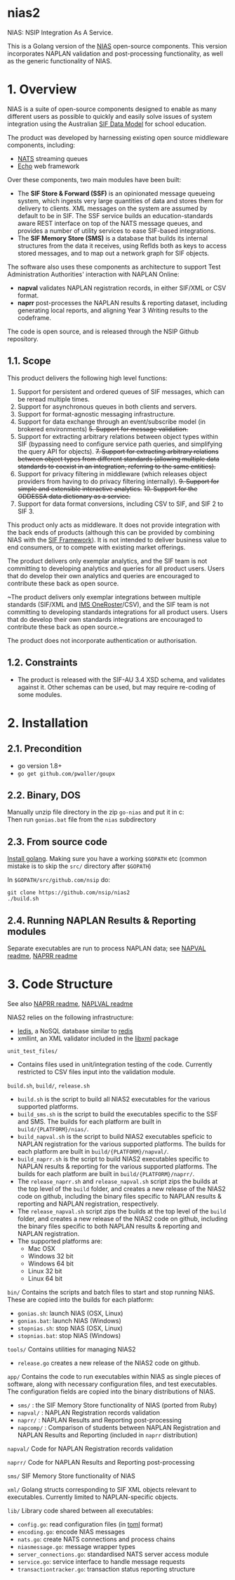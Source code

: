 # nias2
NIAS: NSIP Integration As A Service.

This is a Golang version of the [NIAS](http://github.com/nsip/nias) open-source components. This version incorporates NAPLAN validation and post-processing functionality, as well as the generic  functionality of NIAS.

# 1. Overview

NIAS is a suite of open-source components designed to enable as many different users as possible to quickly and easily solve issues of system integration using the Australian [SIF Data Model](http://specification.sifassociation.org/Implementation/AU/1.4/html/) for school education.

The product was developed by harnessing existing open source middleware components, including:
* [NATS](http://nats.io) streaming queues 
* [Echo](https://github.com/labstack/echo) web framework

Over these components, two main modules have been built:
* The __SIF Store & Forward (SSF)__ is an opinionated message queueing system, which ingests very large quantities of data and stores them for delivery to clients. XML messages on the system are assumed by default to be in SIF. The SSF service builds an education-standards aware REST interface on top of the NATS message queues, and provides a number of utility services to ease SIF-based integrations.
* The __SIF Memory Store (SMS)__ is a database that builds its internal structures from the data it receives, using RefIds both as keys to access stored messages, and to map out a network graph for SIF objects.

The software also uses these components as architecture to support Test Administration Authorities' interaction with NAPLAN Online:
* __napval__ validates NAPLAN registration records, in either SIF/XML or CSV format.
* __naprr__ post-processes the NAPLAN results & reporting dataset, including generating local reports, and aligning Year 3 Writing results to the codeframe.

The code is open source, and is released through the NSIP Github repository. 

## 1.1. Scope

This product delivers the following high level functions: 

1. Support for persistent and ordered queues of SIF messages, which can be reread multiple times.
2. Support for asynchronous queues in both clients and servers.
3. Support for format-agnostic messaging infrastructure.
4. Support for data exchange through an event/subscribe model (in brokered environments)
~~5. Support for message validation.~~
6. Support for extracting arbitrary relations between object types within SIF (bypassing need to configure service path queries, and simplifying the query API for objects).
~~7. Support for extracting arbitrary relations between object types from different standards (allowing multiple data standards to coexist in an integration, referring to the same entities).~~
8. Support for privacy filtering in middleware (which releases object providers from having to do privacy filtering internally).
~~9. Support for simple and extensible interactive analytics.~~
~~10. Support for the ODDESSA data dictionary as a service.~~
11. Support for data format conversions, including CSV to SIF, and SIF 2 to SIF 3.

This product only acts as middleware. It does not provide integration with the back ends of products (although this can be provided by combining NIAS with the [SIF Framework](https://github.com/nsip/sif3-framework-java)). It is not intended to deliver business value to end consumers, or to compete with existing market offerings.

The product delivers only exemplar analytics, and the SIF team is not committing to developing analytics and queries for all product users. Users that do develop their own analytics and queries are encouraged to contribute these back as open source.

~The product delivers only exemplar integrations between multiple standards (SIF/XML and [IMS OneRoster](https://www.imsglobal.org/lis/index.html)/CSV), and the SIF team is not committing to developing standards integrations for all product users. Users that do develop their own standards integrations are encouraged to contribute these back as open source.~

The product does not incorporate authentication or authorisation.


## 1.2. Constraints

* The product is released with the SIF-AU 3.4 XSD schema, and validates against it. Other schemas can be used, but may require re-coding of some modules.


# 2. Installation

## 2.1. Precondition

* go version 1.8+
* ```go get github.com/pwaller/goupx```


## 2.2. Binary, DOS
Manually unzip file directory in the zip `go-nias` and put it in c:\
Then run `gonias.bat` file from the `nias` subdirectory

## 2.3. From source code

[Install golang](https://golang.org/doc/install). Making sure you have a working
`$GOPATH` etc (common mistake is to skip the `src/` directory after `$GOPATH`)

In `$GOPATH/src/github.com/nsip` do:

    git clone https://github.com/nsip/nias2
    ./build.sh


## 2.4. Running NAPLAN Results & Reporting modules

Separate executables are run to process NAPLAN data; see [NAPVAL readme](./napval/README.md), [NAPRR readme](./naprr/README.md)

# 3. Code Structure

See also [NAPRR readme](./naprr/README.md), [NAPLVAL readme](./napval/README.md)

NIAS2 relies on the following infrastructure:
* [ledis](http://ledisdb.com), a NoSQL database similar to [redis](http://redis.io)
* xmllint, an XML validator included in the [libxml](http://xmlsoft.org) package

`unit_test_files/`
* Contains files used in unit/integration testing of the code. Currently restricted to CSV files input into the validation module.

`build.sh`, `build/`, `release.sh`
* `build.sh` is the script to build all NIAS2 executables for the various supported platforms. 
* `build_sms.sh` is the script to build the executables specific to the SSF and SMS. The builds for each platform are built in `build/{PLATFORM}/nias/`. 
* `build_napval.sh` is the script to build NIAS2 executables speficic to NAPLAN registration for the various supported platforms. The builds for each platform are built in `build/{PLATFORM}/napval/`. 
* `build_naprr.sh` is the script to build NIAS2 executables specific to NAPLAN results & reporting for the various supported platforms. The builds for each platform are built in `build/{PLATFORM}/naprr/`. 
* The `release_naprr.sh` and `release_napval.sh` script zips the builds at the top level of the `build` folder, and creates a new release of the NIAS2 code on github, including the binary files specific to NAPLAN results & reporting and NAPLAN registration, respectively. 
* The `release_napval.sh` script zips the builds at the top level of the `build` folder, and creates a new release of the NIAS2 code on github, including the binary files specific to both NAPLAN results & reporting and NAPLAN registration.
* The supported platforms are: 
  * Mac OSX
  * Windows 32 bit
  * Windows 64 bit
  * Linux 32 bit
  * Linux 64 bit

`bin/`
Contains the scripts and batch files to start and stop running NIAS. These are copied into the builds for each platform:
  * `gonias.sh`: launch NIAS (OSX, Linux)
  * `gonias.bat`: launch NIAS (Windows)
  * `stopnias.sh`: stop NIAS (OSX, Linux)
  * `stopnias.bat`: stop NIAS (Windows)

`tools/`
Contains utilities for managing NIAS2
  * `release.go` creates a new release of the NIAS2 code on github.

`app/`
Contains the code to run executables within NIAS as single pieces of software, along with necessary configuration files, and test executables. The configuration fields are copied into the binary distributions of NIAS.
  * `sms/` : the SIF Memory Store functionality of NIAS (ported from Ruby)
  * `napval/` : NAPLAN Registration records validation
  * `naprr/` : NAPLAN Results and Reporting post-processing
  * `napcomp/` : Comparison of students between NAPLAN Registration and NAPLAN Results and Reporting (included in `naprr` distribution)
  
`napval/`
Code for NAPLAN Registration records validation

`naprr/`
Code for NAPLAN Results and Reporting post-processing

`sms/`
SIF Memory Store functionality of NIAS

`xml/`
Golang structs corresponding to SIF XML objects relevant to executables. Currently limited to NAPLAN-specific objects.

`lib/`
Library code shared between all executables:
* `config.go`: read configuration files (in [toml](github.com/BurntSushi/toml) format)
* `encoding.go`: encode NIAS messages
* `nats.go`: create NATS connections and process chains
* `niasmessage.go`: message wrapper types
* `server_connections.go`: standardised NATS server access module
* `service.go`: service interface to handle message requests
* `transactiontracker.go`: transaction status reporting structure
    

